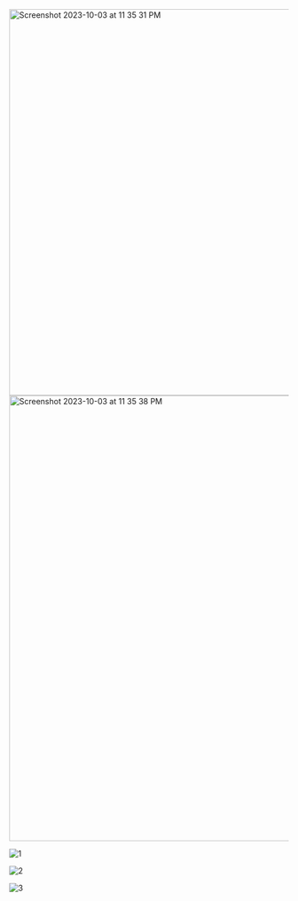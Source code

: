 <img width="697" alt="Screenshot 2023-10-03 at 11 35 31 PM" src="https://github.com/computerdev21/BCDV_4028_ASC_Labs/assets/92196464/272cbd1c-74ef-43fb-b2eb-dc751ae3ca78">


<img width="804" alt="Screenshot 2023-10-03 at 11 35 38 PM" src="https://github.com/computerdev21/BCDV_4028_ASC_Labs/assets/92196464/2038652b-5e1b-41d6-af1c-07e0e89d73c8">


![1](https://github.com/computerdev21/BCDV_4028_ASC_Labs/assets/92196464/11aab2d5-e0a3-401f-8575-f927356a2b1c)

![2](https://github.com/computerdev21/BCDV_4028_ASC_Labs/assets/92196464/c0995154-8b17-4c09-b21c-4ede7d6377da)

![3](https://github.com/computerdev21/BCDV_4028_ASC_Labs/assets/92196464/55af276e-c639-44c3-b88e-f18fa8b46941)

